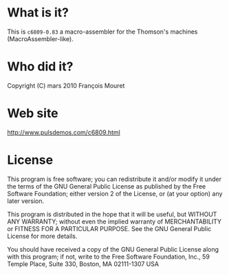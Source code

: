 # What is it?
This is `c6809-0.83` a macro-assembler for the Thomson's machines (MacroAssembler-like).

# Who did it?
Copyright (C) mars 2010 François Mouret

# Web site
http://www.pulsdemos.com/c6809.html

# License 
This program is free software; you can redistribute it and/or modify it under the terms of the GNU General Public License as published by the Free Software Foundation; either version 2 of the License, or (at your option) any later version.

This program is distributed in the hope that it will be useful, but WITHOUT ANY WARRANTY; without even the implied warranty of MERCHANTABILITY or FITNESS FOR A PARTICULAR PURPOSE. See the GNU General Public License for more details.

You should have received a copy of the GNU General Public License along with this program; if not, write to the Free Software Foundation, Inc., 59 Temple Place, Suite 330, Boston, MA  02111-1307  USA
